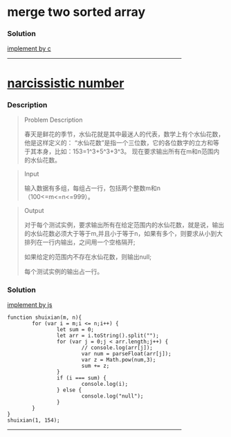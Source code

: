 # merge two sorted array

### Solution

[implement by c](./src/MergeTwoSortedArray.c)

<HR style="border:3 double #987cb9" width="80%"color=#987cb9 SIZE=3>

# [narcissistic number](http://acm.hdu.edu.cn/showproblem.php?pid=2010)

### Description

> Problem Description
>
> 春天是鲜花的季节，水仙花就是其中最迷人的代表，数学上有个水仙花数，他是这样定义的：
“水仙花数”是指一个三位数，它的各位数字的立方和等于其本身，比如：153=1^3+5^3+3^3。
现在要求输出所有在m和n范围内的水仙花数。

> Input
>
> 输入数据有多组，每组占一行，包括两个整数m和n（100<=m<=n<=999）。

> Output
> 
> 对于每个测试实例，要求输出所有在给定范围内的水仙花数，就是说，输出的水仙花数必须大于等于m,并且小于等于n，如果有多个，则要求从小到大排列在一行内输出，之间用一个空格隔开;
> 
> 如果给定的范围内不存在水仙花数，则输出null;
> 
> 每个测试实例的输出占一行。

### Solution

[implement by js](./src/narcissisticNumber.js)
```
function shuixian(m, n){
		for (var i = m;i <= n;i++) {
				let sum = 0;
				let arr = i.toString().split("");
				for (var j = 0;j < arr.length;j++) {
						// console.log(arr[j]);
						var num = parseFloat(arr[j]);
						var z = Math.pow(num,3);
						sum += z;
				}
				if (i === sum) {
						console.log(i);
				} else {
						console.log("null");
				}
		}
}
shuixian(1, 154);
```

<HR style="border:3 double #987cb9" width="80%"color=#987cb9 SIZE=3>
